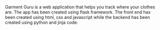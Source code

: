 Garment Guru is a web application that helps you track where your clothes are.
The app has been created using flask framework.
The front end has been created using html, css and javascript while the backend has been created using python and jinja code.
